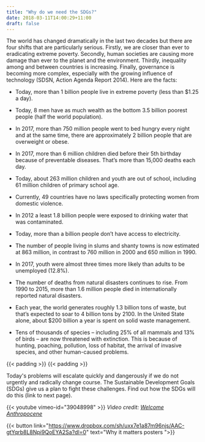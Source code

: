 ```yaml
---
title: "Why do we need the SDGs?"
date: 2018-03-11T14:00:29+11:00
draft: false
---
```


The world has changed dramatically in the last two decades but there are four shifts that are particularly serious. Firstly, we are closer than ever to eradicating extreme poverty. Secondly, human societies are causing more damage than ever to the planet and the environment. Thirdly, inequality among and between countries is increasing. Finally, governance is becoming more complex, especially with the growing influence of technology (SDSN, Action Agenda Report 2014). Here are the facts:

-   Today, more than 1 billion people live in extreme poverty (less than $1.25 a day).
    
-   Today, 8 men have as much wealth as the bottom 3.5 billion poorest people (half the world population).
    
-   In 2017, more than 750 million people went to bed hungry every night and at the same time, there are approximately 2 billion people that are overweight or obese.
    
-   In 2017, more than 6 million children died before their 5th birthday because of preventable diseases. That’s more than 15,000 deaths each day.
    
-   Today, about 263 million children and youth are out of school, including 61 million children of primary school age.
    
-   Currently, 49 countries have no laws specifically protecting women from domestic violence.
    
-   In 2012 a least 1.8 billion people were exposed to drinking water that was contaminated.
    
-   Today, more than a billion people don’t have access to electricity.
    
-   The number of people living in slums and shanty towns is now estimated at 863 million, in contrast to 760 million in 2000 and 650 million in 1990.
    
-   In 2017, youth were almost three times more likely than adults to be unemployed (12.8%).
    
-   The number of deaths from natural disasters continues to rise. From 1990 to 2015, more than 1.6 million people died in internationally reported natural disasters.
    
-   Each year, the world generates roughly 1.3 billion tons of waste, but that’s expected to soar to 4 billion tons by 2100. In the United State alone, about $200 billion a year is spent on solid waste management.
    
-   Tens of thousands of species – including 25% of all mammals and 13% of birds – are now threatened with extinction. This is because of hunting, poaching, pollution, loss of habitat, the arrival of invasive species, and other human-caused problems.
    

 {{< padding >}} 
 {{< padding >}} 
  

Today's problems will escalate quickly and dangerously if we do not urgently and radically change course. The Sustainable Development Goals (SDGs) give us a plan to fight these challenges. Find out how the SDGs will do this (link to next page).

{{< youtube vimeo-id="39048998" >}}
*Video credit: [Welcome Anthropocene](https://vimeo.com/anthropocene)*

{{< button link="https://www.dropbox.com/sh/uxx7e1a87m96njs/AAC-gtYqrb8L8Npi9QoEYA2Sa?dl=0" text="Why it matters posters ">}}